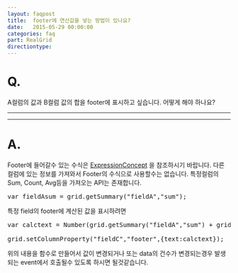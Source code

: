 ```yaml
---
layout: faqpost
title:  footer에 연산값을 넣는 방법이 있나요?
date:   2015-05-29 00:00:00
categories: faq
part: RealGrid
directiontype: 
---
```


# Q.

A컬럼의 값과 B컬럼 값의 합을 footer에 표시하고 싶습니다.
어떻게 해야 하나요?
  
---
***

# A.

Footer에 들어갈수 있는 수식은 [ExpressionConcept](http://demo.realgrid.net/Demo/ExpressionConcept) 을 참조하시기 바랍니다.
다른 컬럼에 있는 정보를 가져와서 Footer의 수식으로 사용할수는 없습니다.
특정컬럼의 Sum, Count, Avg등을 가져오는 API는 존재합니다.

<pre class="prettyprint">
var fieldAsum = grid.getSummary("fieldA","sum");
</pre>

특정 field의 footer에 계산된 값을 표시하려면

<pre class="prettyprint">
var calctext = Number(grid.getSummary("fieldA","sum") + grid.getSummary("fieldB","sum")).toLocaleString(); 

grid.setColumnProperty("fieldC","footer",{text:calctext});
</pre>

위의 내용을 함수로 만들어서 값이 변경되거나 또는 data의 건수가 변경되는경우 발생되는 event에서 호출될수 있도록 하시면 될것같습니다.